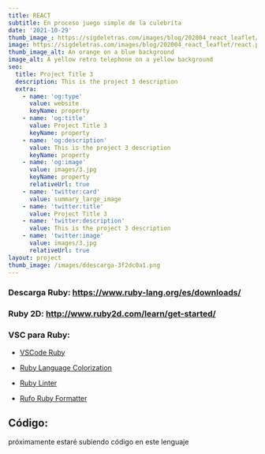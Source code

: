 ```yaml
---
title: REACT
subtitle: En proceso juego simple de la culebrita
date: '2021-10-29'
thumb_image_: https://sigdeletras.com/images/blog/202004_react_leaflet/react.png
image: https://sigdeletras.com/images/blog/202004_react_leaflet/react.png
thumb_image_alt: An orange on a blue background
image_alt: A yellow retro telephone on a yellow background
seo:
  title: Project Title 3
  description: This is the project 3 description
  extra:
    - name: 'og:type'
      value: website
      keyName: property
    - name: 'og:title'
      value: Project Title 3
      keyName: property
    - name: 'og:description'
      value: This is the project 3 description
      keyName: property
    - name: 'og:image'
      value: images/3.jpg
      keyName: property
      relativeUrl: true
    - name: 'twitter:card'
      value: summary_large_image
    - name: 'twitter:title'
      value: Project Title 3
    - name: 'twitter:description'
      value: This is the project 3 description
    - name: 'twitter:image'
      value: images/3.jpg
      relativeUrl: true
layout: project
thumb_image: /images/ddescarga-3f2dc0a1.png
---
```

### Descarga Ruby: <https://www.ruby-lang.org/es/downloads/>

### Ruby 2D: <http://www.ruby2d.com/learn/get-started/>

### VSC para Ruby:

*   [VSCode Ruby](https://marketplace.visualstudio.com/items?itemName=wingrunr21.vscode-ruby)

<!---->

*   [Ruby Language Colorization](https://marketplace.visualstudio.com/items?itemName=groksrc.ruby)

<!---->

*   [Ruby Linter](https://marketplace.visualstudio.com/items?itemName=hoovercj.ruby-linter)

<!---->

*   [Rufo Ruby Formatter](https://marketplace.visualstudio.com/items?itemName=jnbt.vscode-rufo)



## Código:

próximamente estaré subiendo código en este lenguaje   

##

##
